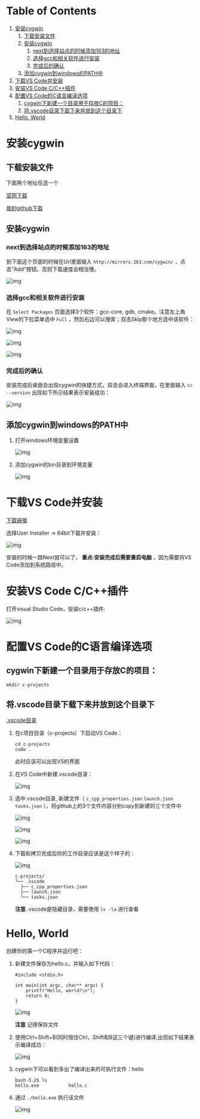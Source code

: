 
# Table of Contents

1.  [安装cygwin](#org4f03f32)
    1.  [下载安装文件](#org47f373d)
    2.  [安装cygwin](#org12fe1a4)
        1.  [next到选择站点的时候添加163的地址](#org8bb2057)
        2.  [选择gcc和相关软件进行安装](#orgf5917c9)
        3.  [完成后的确认](#orgf552c12)
    3.  [添加cygwin到windows的PATH中](#orgad89dcb)
2.  [下载VS Code并安装](#org2b5e9e8)
3.  [安装VS Code C/C++插件](#org19ff896)
4.  [配置VS Code的C语言编译选项](#org75a8888)
    1.  [cygwin下新建一个目录用于存放C的项目：](#org77f8dac)
    2.  [将.vscode目录下载下来并放到这个目录下](#org06d2084)
5.  [Hello, World](#orgcf97e7e)


<a id="org4f03f32"></a>

# 安装cygwin


<a id="org47f373d"></a>

## 下载安装文件

下面两个地址任选一个

[官网下载](https://cygwin.com/setup-x86_64.exe)

[我的github下载](https://github.com/linc5403/c/blob/master/ide/win/setup-x86_64.exe)


<a id="org12fe1a4"></a>

## 安装cygwin


<a id="org8bb2057"></a>

### next到选择站点的时候添加163的地址

到下面这个页面的时候在Url里面输入 `http://mirrors.163.com/cygwin/` ，点击“Add”按钮。否则下载速度会相当慢。

![img](./img/cygwin-add-163.png)


<a id="orgf5917c9"></a>

### 选择gcc和相关软件进行安装

在 `Select Packages` 页面选择3个软件：gcc-core, gdb, cmake。注意左上角View的下拉菜单选中 `Full` ，然后右边可以搜索；双击Skip那个地方选中该软件：

![img](./img/cygwin-select-gcc-full.png)

![img](./img/cygwin-select-gdb-full.png)

![img](./img/cygwin-select-make-full.png)


<a id="orgf552c12"></a>

### 完成后的确认

安装完成后桌面会出现cygwin的快捷方式，双击会进入终端界面，在里面输入 `cc --version` 出现如下所示结果表示安装成功：

![img](./img/start-gcc.png)


<a id="orgad89dcb"></a>

## 添加cygwin到windows的PATH中

1.  打开windows环境变量设置
    
    ![img](./img/path-config-1.png)

2.  添加cygwin的bin目录到环境变量
    
    ![img](./img/path-config-2.png)


<a id="org2b5e9e8"></a>

# 下载VS Code并安装

[下载链接](https://code.visualstudio.com/download)

选择User Installer -> 64bit下载并安装：

![img](./img/download-win-64-user.png)

安装的时候一路Next就可以了， **重点:安装完成后需要重启电脑** ，因为需要将VS Code添加到系统路径中。


<a id="org19ff896"></a>

# 安装VS Code C/C++插件

打开visual Studio Code，安装c/c++插件:

![img](./img/vs-install-plugin.png)


<a id="org75a8888"></a>

# 配置VS Code的C语言编译选项


<a id="org77f8dac"></a>

## cygwin下新建一个目录用于存放C的项目：

    mkdir c-projects


<a id="org06d2084"></a>

## 将.vscode目录下载下来并放到这个目录下

[.vscode目录](https://github.com/linc5403/c/tree/master/ide/win/.vscode)

1.  在c项目目录（c-projects）下启动VS Code：
    
        cd c-projects
        code .
    
    此时应该可以出现VS的界面

2.  在VS Code中新建.vscode目录：
    
    ![img](./img/create-dir.png)

3.  选中.vscode目录, 新建文件（ `c_cpp_properties.json` `launch.json` `tasks.json` ），将github上的3个文件内容分别copy到新建的三个文件中
    
    ![img](./img/create-file-1.png)
    
    ![img](./img/create-file-2.png)
    
    ![img](./img/create-file-3.png)

4.  下载和拷贝完成后你的工作目录应该是这个样子的：
    
    ![img](./img/create-file-4.png)
    
        c-projects/
        └── .vscode
          ├── c_cpp_properties.json
          ├── launch.json
          └── tasks.json
    
    **注意** .vscode是隐藏目录，需要使用 `ls -la` 进行查看


<a id="orgcf97e7e"></a>

# Hello, World

创建你的第一个C程序并运行吧：

1.  新建文件保存为hello.c，并输入如下代码：
    
        #include <stdio.h>
        
        int main(int argc, char** argv) {
            printf("Hello, world!\n");
            return 0;
        }
    
    ![img](./img/hello-code.png)
    
    **注意** 记得保存文件

2.  使用Ctrl+Shift+B(同时按住Ctrl，Shift和B这三个键)进行编译,出现如下结果表示编译成功：
    
    ![img](./img/compile.png)

3.  cygwin下可以看到多出了编译出来的可执行文件：hello
    
        bash-3.2$ ls
        hello.exe           hello.c

4.  通过 `./hello.exe` 执行该文件
    
    ![img](./img/result.png)

